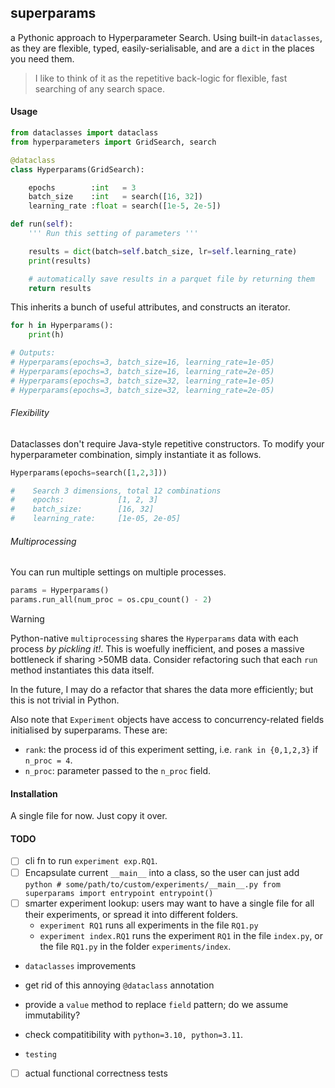 ## superparams
a Pythonic approach to Hyperparameter Search. Using built-in `dataclasses`, as they are flexible, typed, easily-serialisable, and are a `dict` in the places you need them. 

> I like to think of it as the repetitive back-logic for flexible, fast searching of any search space. 

#### Usage 
```python 
from dataclasses import dataclass
from hyperparameters import GridSearch, search

@dataclass
class Hyperparams(GridSearch):

    epochs        :int   = 3 
    batch_size    :int   = search([16, 32])
    learning_rate :float = search([1e-5, 2e-5])

def run(self):
    ''' Run this setting of parameters '''

    results = dict(batch=self.batch_size, lr=self.learning_rate)
    print(results)

    # automatically save results in a parquet file by returning them 
    return results
```

This inherits a bunch of useful attributes, and constructs an iterator. 

```python
for h in Hyperparams():
    print(h)

# Outputs: 
# Hyperparams(epochs=3, batch_size=16, learning_rate=1e-05)
# Hyperparams(epochs=3, batch_size=16, learning_rate=2e-05)
# Hyperparams(epochs=3, batch_size=32, learning_rate=1e-05)
# Hyperparams(epochs=3, batch_size=32, learning_rate=2e-05)
```

###### Flexibility
Dataclasses don't require Java-style repetitive constructors. To modify your hyperparameter combination, simply instantiate it as follows.

```python
Hyperparams(epochs=search([1,2,3]))

#    Search 3 dimensions, total 12 combinations
#    epochs:            [1, 2, 3]
#    batch_size:        [16, 32]
#    learning_rate:     [1e-05, 2e-05]
```

###### Multiprocessing 
You can run multiple settings on multiple processes. 

```python
params = Hyperparams()
params.run_all(num_proc = os.cpu_count() - 2)
```

> [!WARNING]
> Python-native `multiprocessing` shares the `Hyperparams` data with each process *by pickling it!*. This is woefully inefficient, and poses a massive bottleneck if sharing >50MB data. Consider refactoring such that each `run` method instantiates this data itself.
>
> In the future, I may do a refactor that shares the data more efficiently; but this is not trivial in Python.

Also note that `Experiment` objects have access to concurrency-related fields initialised by superparams. These are:

- `rank`: the process id of this experiment setting, i.e. `rank in {0,1,2,3}` if `n_proc = 4`. 
- `n_proc`: parameter passed to the `n_proc` field.

#### Installation
A single file for now. Just copy it over. 


#### TODO

- [ ] cli fn to run `experiment exp.RQ1`. 
- [ ] Encapsulate current `__main__` into a class, so the user can just add 
      ```python
      # some/path/to/custom/experiments/__main__.py
      from superparams import entrypoint
      entrypoint()
      ```
- [ ] smarter experiment lookup: users may want to have a single file for all their experiments, or spread it into different folders. 
  - `experiment RQ1` runs all experiments in the file `RQ1.py`
  - `experiment index.RQ1` runs the experiment `RQ1` in the file `index.py`, 
    or the file `RQ1.py` in the folder `experiments/index`. 

- `dataclasses` improvements 
- get rid of this annoying `@dataclass` annotation
- provide a `value` method to replace `field` pattern; do we assume immutability? 
- check compatitibility with `python=3.10, python=3.11`. 

- `testing`
- [ ] actual functional correctness tests 

